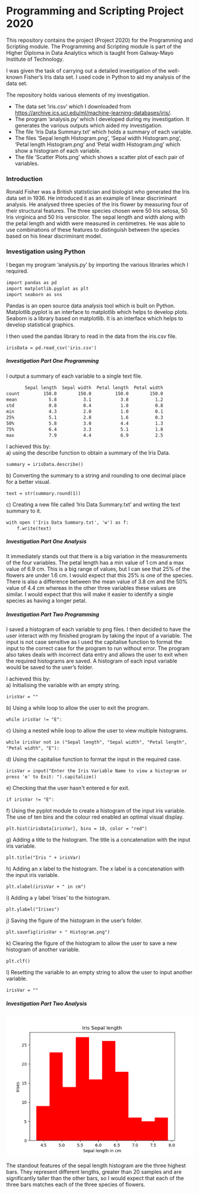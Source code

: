 # Programming and Scripting Project 2020

This repository contains the project (Project 2020) for the Programming and Scripting module.  The Programming and Scripting module is part of the Higher Diploma in Data Analytics which is taught from Galway-Mayo Institute of Technology.

I was given the task of carrying out a detailed investigation of the well-known Fisher’s Iris data set.  I used code in Python to aid my analysis of the data set.

The repository holds various elements of my investigation.
-	The data set ‘iris.csv’ which I downloaded from https://archive.ics.uci.edu/ml/machine-learning-databases/iris/.
-	The program ‘analysis.py’ which I developed during my investigation.  It generates the various outputs which aided my investigation.
-	The file ‘Iris Data Summary.txt’ which holds a summary of each variable.
-	The files ‘Sepal length Histogram.png’, ‘Sepal width Histogram.png’, ‘Petal length Histogram.png’ and ‘Petal width Histogram.png’ which show a histogram of each variable.
-	The file ‘Scatter Plots.png’ which shows a scatter plot of each pair of variables.

### Introduction
Ronald Fisher was a British statistician and biologist who generated the Iris data set in 1936.  He introduced it as an example of linear discriminant analysis.  He analysed three species of the Iris flower by measuring four of their structural features. The three species chosen were 50 Iris setosa, 50 Iris virginica and 50 Iris versicolor.  The sepal length and width along with the petal length and width were measured in centimetres.  He was able to use combinations of these features to distinguish between the species based on his linear discriminant model.

### Investigation using Python
I began my program ‘analysis.py’ by importing the various libraries which I required.

    import pandas as pd
    import matplotlib.pyplot as plt
    import seaborn as sns

Pandas is an open source data analysis tool which is built on Python.
Matplotlib.pyplot is an interface to matplotlib which helps to develop plots.
Seaborn is a library based on matplotlib.  It is an interface which helps to develop statistical graphics.

I then used the pandas library to read in the data from the iris.csv file.

    irisData = pd.read_csv('iris.csv')
    
##### Investigation Part One Programming
I output a summary of each variable to a single text file.

           Sepal length  Sepal width  Petal length  Petal width
    count         150.0        150.0         150.0        150.0
    mean            5.8          3.1           3.8          1.2
    std             0.8          0.4           1.8          0.8
    min             4.3          2.0           1.0          0.1
    25%             5.1          2.8           1.6          0.3
    50%             5.8          3.0           4.4          1.3
    75%             6.4          3.3           5.1          1.8
    max             7.9          4.4           6.9          2.5

I achieved this by:<br>
a) using the describe function to obtain a summary of the Iris Data.

    summary = irisData.describe()
    
b) Converting the summary to a string and rounding to one decimal place for a better visual.

    text = str(summary.round(1))

c) Creating a new file called ‘Iris Data Summary.txt’ and writing the text summary to it.

    with open ('Iris Data Summary.txt', 'w') as f:
        f.write(text)

##### Investigation Part One Analysis
It immediately stands out that there is a big variation in the measurements of the four variables.  The petal length has a min value of 1 cm and a max value of 6.9 cm.  This is a big range of values, but I can see that 25% of the flowers are under 1.6 cm.  I would expect that this 25% is one of the species.  There is also a difference between the mean value of 3.8 cm and the 50% value of 4.4 cm whereas in the other three variables these values are similar.  I would expect that this will make it easier to identify a single species as having a longer petal.


##### Investigation Part Two Programming
I saved a histogram of each variable to png files.  I then decided to have the user interact with my finished program by taking the input of a variable.  The input is not case sensitive as I used the capitalise function to format the input to the correct case for the program to run without error.  The program also takes deals with incorrect data entry and allows the user to exit when the required histograms are saved.  A histogram of each input variable would be saved to the user’s folder.

I achieved this by:<br>
a) Initialising the variable with an empty string.

    irisVar = ""
    
b) Using a while loop to allow the user to exit the program.

    while irisVar != "E":
    
c) Using a nested while loop to allow the user to view multiple histograms.

    while irisVar not in ("Sepal length", "Sepal width", "Petal length", "Petal width", "E"):
    
d) Using the capitalise function to format the input in the required case.

    irisVar = input("Enter the Iris Variable Name to view a histogram or press 'e' to Exit: ").capitalize()
        
e) Checking that the user hasn't entered e for exit.

    if irisVar != "E":
    
f) Using the pyplot module to create a histogram of the input iris variable.  The use of ten bins and the colour red enabled an optimal visual display.

    plt.hist(irisData[irisVar], bins = 10, color = "red")
        
g) Adding a title to the histogram.  The title is a concatenation with the input iris variable.

    plt.title("Iris " + irisVar)
        
h) Adding an x label to the histogram.  The x label is a concatenation with the input iris variable.
        
    plt.xlabel(irisVar + " in cm")
    
i) Adding a y label ‘Irises’ to the histogram.

    plt.ylabel("Irises")
        
j) Saving the figure of the histogram in the user’s folder.

    plt.savefig(irisVar + " Histogram.png")
        
k) Clearing the figure of the histogram to allow the user to save a new histogram of another variable.

    plt.clf()
    
l) Resetting the variable to an empty string to allow the user to input another variable.

    irisVar = ""

##### Investigation Part Two Analysis
![Sepal Length Histogram](/Sepal%20length%20Histogram.png "Sepal Length Histogram")

The standout features of the sepal length histogram are the three highest bars.  They represent different lengths, greater than 20 samples and are significantly taller than the other bars, so I would expect that each of the three bars matches each of the three species of flowers.

